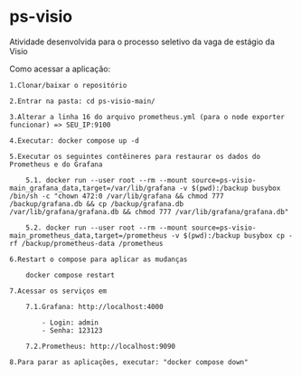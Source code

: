 # ps-visio
Atividade desenvolvida para o processo seletivo da vaga de estágio da Visio

Como acessar a aplicação:

    1.Clonar/baixar o repositório
    
    2.Entrar na pasta: cd ps-visio-main/

    3.Alterar a linha 16 do arquivo prometheus.yml (para o node exporter funcionar) => SEU_IP:9100

    4.Executar: docker compose up -d

    5.Executar os seguintes contêineres para restaurar os dados do Prometheus e do Grafana

	    5.1. docker run --user root --rm --mount source=ps-visio-main_grafana_data,target=/var/lib/grafana -v $(pwd):/backup busybox /bin/sh -c "chown 472:0 /var/lib/grafana && chmod 777 /backup/grafana.db && cp /backup/grafana.db /var/lib/grafana/grafana.db && chmod 777 /var/lib/grafana/grafana.db"
	    
	    5.2. docker run --user root --rm --mount source=ps-visio-main_prometheus_data,target=/prometheus -v $(pwd):/backup busybox cp -rf /backup/prometheus-data /prometheus

    6.Restart o compose para aplicar as mudanças
    
    	docker compose restart

    7.Acessar os serviços em

        7.1.Grafana: http://localhost:4000
            
            - Login: admin
            - Senha: 123123

        7.2.Prometheus: http://localhost:9090

    8.Para parar as aplicações, executar: "docker compose down"
